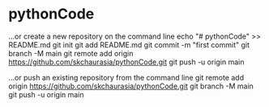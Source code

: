 # pythonCode

…or create a new repository on the command line
echo "# pythonCode" >> README.md
git init
git add README.md
git commit -m "first commit"
git branch -M main
git remote add origin https://github.com/skchaurasia/pythonCode.git
git push -u origin main

…or push an existing repository from the command line
git remote add origin https://github.com/skchaurasia/pythonCode.git
git branch -M main
git push -u origin main
